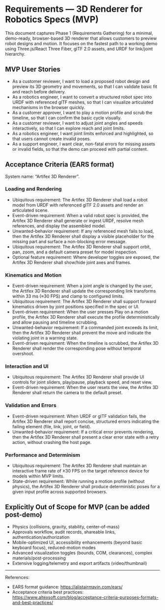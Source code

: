 # Requirements — 3D Renderer for Robotics Specs (MVP)

This document captures Phase 1 (Requirements Gathering) for a minimal, demo-ready, browser-based 3D renderer that allows customers to preview robot designs and motion. It focuses on the fastest path to a working demo using Three.js/React Three Fiber, glTF 2.0 assets, and URDF for link/joint hierarchy.

## MVP User Stories
- As a customer reviewer, I want to load a proposed robot design and preview its 3D geometry and movements, so that I can validate basic fit and reach before delivery.
- As a robotics engineer, I want to convert a structured robot spec into URDF with referenced glTF meshes, so that I can visualize articulated mechanisms in the browser quickly.
- As a customer approver, I want to play a motion profile and scrub the timeline, so that I can confirm the basic cycle visually.
- As a customer reviewer, I want to adjust joint angles and speeds interactively, so that I can explore reach and joint limits.
- As a robotics engineer, I want joint limits enforced and highlighted, so that users cannot create invalid poses.
- As a support engineer, I want clear, non-fatal errors for missing assets or invalid fields, so that the demo can proceed with partial content.

## Acceptance Criteria (EARS format)
System name: “Artifex 3D Renderer”.

### Loading and Rendering
- Ubiquitous requirement: The Artifex 3D Renderer shall load a robot model from URDF with referenced glTF 2.0 assets and render an articulated scene.
- Event-driven requirement: When a valid robot spec is provided, the Artifex 3D Renderer shall generate or ingest URDF, resolve mesh references, and display the assembled model.
- Unwanted-behavior requirement: If any referenced mesh fails to load, then the Artifex 3D Renderer shall display a visible placeholder for the missing part and surface a non-blocking error message.
- Ubiquitous requirement: The Artifex 3D Renderer shall support orbit, pan, zoom, and a default camera preset for model inspection.
- Optional feature requirement: Where developer toggles are exposed, the Artifex 3D Renderer shall show/hide joint axes and frames.

### Kinematics and Motion
- Event-driven requirement: When a joint angle is changed by the user, the Artifex 3D Renderer shall update the corresponding link transforms within 33 ms (≈30 FPS) and clamp to configured limits.
- Ubiquitous requirement: The Artifex 3D Renderer shall support forward kinematics driven by joint positions specified in the spec or UI.
- Event-driven requirement: When the user presses Play on a motion profile, the Artifex 3D Renderer shall execute the profile deterministically and allow pausing and timeline scrubbing.
- Unwanted-behavior requirement: If a commanded joint exceeds its limit, then the Artifex 3D Renderer shall prevent the move and indicate the violating joint in a warning state.
- Event-driven requirement: When the timeline is scrubbed, the Artifex 3D Renderer shall render the corresponding pose without temporal overshoot.

### Interaction and UI
- Ubiquitous requirement: The Artifex 3D Renderer shall provide UI controls for joint sliders, play/pause, playback speed, and reset view.
- Event-driven requirement: When the user resets the view, the Artifex 3D Renderer shall return the camera to the default preset.

### Validation and Errors
- Event-driven requirement: When URDF or glTF validation fails, the Artifex 3D Renderer shall report concise, structured errors indicating the failing element (file, link, joint, or field).
- Unwanted-behavior requirement: If a critical error prevents rendering, then the Artifex 3D Renderer shall present a clear error state with a retry action, without crashing the host page.

### Performance and Determinism
- Ubiquitous requirement: The Artifex 3D Renderer shall maintain an interactive frame rate of ≥30 FPS on the target reference device for models within MVP limits.
- State-driven requirement: While running a motion profile (without physics), the Artifex 3D Renderer shall produce deterministic poses for a given input profile across supported browsers.

## Explicitly Out of Scope for MVP (can be added post-demo)
- Physics (collisions, gravity, stability, center-of-mass)
- Approvals workflow, audit records, shareable links, authentication/authorization
- Mobile-optimized UI, accessibility enhancements (beyond basic keyboard focus), reduced-motion modes
- Advanced visualization toggles (bounds, COM, clearances), complex materials/post-processing
- Extensive logging/telemetry and export artifacts (video/thumbnail)

---
References:
- EARS format guidance: https://alistairmavin.com/ears/
- Acceptance criteria best practices: https://www.altexsoft.com/blog/acceptance-criteria-purposes-formats-and-best-practices/
